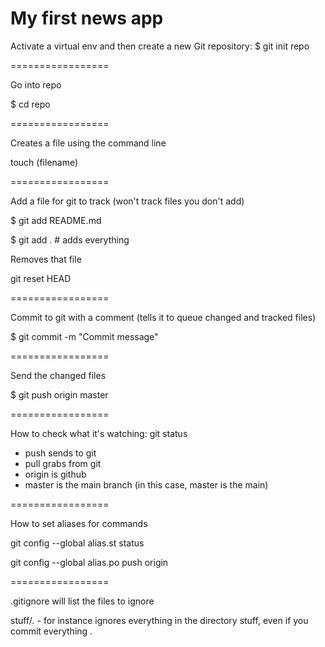 My first news app
=================

Activate a virtual env and then create a new Git repository: 
$ git init repo

=================

Go into repo

$ cd repo

=================

Creates a file using the command line

touch (filename)

=================

Add a file for git to track (won't track files you don't add)

$ git add README.md

$ git add . # adds everything

Removes that file

git reset HEAD <file>

=================

Commit to git with a comment (tells it to queue changed and tracked files)

$ git commit -m "Commit message"

=================

Send the changed files

$ git push origin master

=================

How to check what it's watching: git status

- push sends to git
- pull grabs from git
- origin is github
- master is the main branch (in this case, master is the main)

=================

How to set aliases for commands

git config --global alias.st status

git config --global alias.po push origin


=================

.gitignore will list the files to ignore

stuff/*.* - for instance ignores everything in the directory stuff, even if you commit everything .

